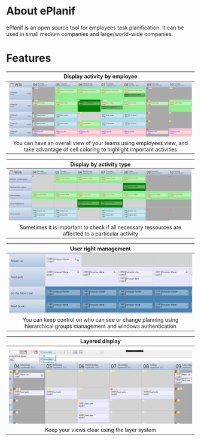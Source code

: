 # About ePlanif
ePlanif is an open source tool for employees task planification. It can be used in small medium companies and large/world-wide companies.

# Features

|       Display activity by employee       |
| :--------------------------------------: |
| ![Display activity by employee](./readme1.png) |
| You can have an overall view of your teams using employees view, and take advantage of cell coloring to highlight important activities |

|         Display by activity type         |
| :--------------------------------------: |
| ![Display by activity type](./readme2.png) |
| Sometimes it is important to check if all necessary ressources are affected to a particular activity |

|          User right management           |
| :--------------------------------------: |
| ![User right management](./readme3.png) |
| You can keep control on who can see or change planning using hierarchical groups management and windows authentication |

|             Layered display              |
| :--------------------------------------: |
| ![Layered display](./readme4.png) |
| Keep your views clear using the layer system |


